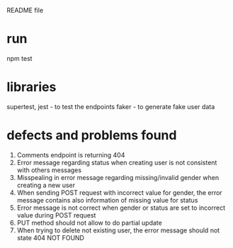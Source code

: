 README file
# run #
npm test

# libraries #
supertest, jest - to test the endpoints
faker - to generate fake user data

# defects and problems found #
1. Comments endpoint is returning 404
2. Error message regarding status when creating user is not consistent with others messages 
3. Misspealing in error message regarding missing/invalid gender when creating a new user
4. When sending POST request with incorrect value for gender, the error message contains also information of missing value for status 
5. Error message is not correct when gender or status are set to incorrect value during POST request
6. PUT method should not allow to do partial update
7. When trying to delete not existing user, the error message should not state 404 NOT FOUND